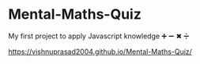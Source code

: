# Mental-Maths-Quiz

My first project to apply Javascript knowledge ➕ ➖ ✖ ➗ 

https://vishnuprasad2004.github.io/Mental-Maths-Quiz/
